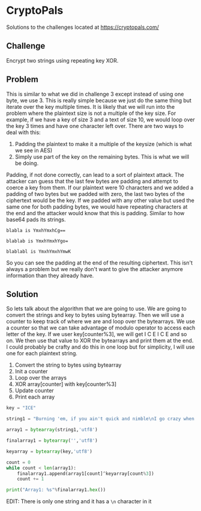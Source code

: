 # CryptoPals
Solutions to the challenges located at https://cryptopals.com/

## Challenge
Encrypt two strings using repeating key XOR.

## Problem
This is similar to what we did in challenge 3 except instead of using one byte, we use 3. This is really simple because we just do the same thing but iterate over the key multiple times. It is likely that we will run into the problem where the plaintext size is not a multiple of the key size. For example, if we have a key of size 3 and a text of size 10, we would loop over the key 3 times and have one character left over. There are two ways to deal with this:
1. Padding the plaintext to make it a multiple of the keysize (which is what we see in AES)
2. Simply use part of the key on the remaining bytes. This is what we will be doing.

Padding, if not done correctly, can lead to a sort of plaintext attack. The attacker can guess that the last few bytes are padding and attempt to coerce a key from them. If our plaintext were 10 characters and we added a padding of two bytes but we padded with zero, the last two bytes of the ciphertext would be the key. If we padded with any other value but used the same one for both padding bytes, we would have repeating characters at the end and the attacker would know that this is padding. Similar to how base64 pads its strings.

```
blabla is YmxhYmxhCg==

blablab is YmxhYmxhYgo=

blablabl is YmxhYmxhYmwK
```

So you can see the padding at the end of the resulting ciphertext. This isn't always a problem but we really don't want to give the attacker anymore information than they already have.

## Solution
So lets talk about the algorithm that we are going to use. We are going to convert the strings and key to bytes using bytearray. Then we will use a counter to keep track of where we are and loop over the bytearrays. We use a counter so that we can take advantage of modulo operator to access each letter of the key. If we user key[counter%3], we will get I C E I C E and so on. We then use that value to XOR the bytearrays and print them at the end. I could probably be crafty and do this in one loop but for simplicity, I will use one for each plaintext string.

1. Convert the string to bytes using bytearray
2. Init a counter
3. Loop over the arrays
4. XOR array[counter] with key[counter%3]
5. Update counter
6. Print each array

```python
key = "ICE"

string1 = "Burning 'em, if you ain't quick and nimble\nI go crazy when I hear a cymbal"

array1 = bytearray(string1,'utf8')

finalarray1 = bytearray('','utf8')

keyarray = bytearray(key,'utf8')

count = 0
while count < len(array1):
    finalarray1.append(array1[count]^keyarray[count%3])
    count += 1

print("Array1: %s"%finalarray1.hex())

```


EDIT: There is only one string and it has a `\n` character in it
